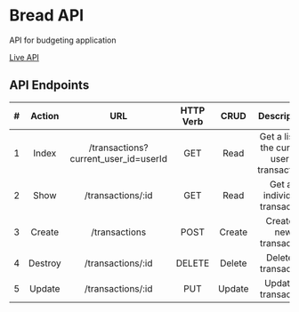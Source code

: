 # Bread API

API for budgeting application


[Live API](https://thawing-woodland-27640.herokuapp.com/)

## API Endpoints
| #      | Action      | URL                                   | HTTP Verb  | CRUD   | Description                                   |
| :----: | :----:      | :----:                                | :----:     | :----: | :----:                                        |
| 1      | Index       | /transactions?current_user_id=userId  | GET        | Read   | Get a list of the current user's transactions |
| 2      | Show        | /transactions/:id                     | GET        | Read   | Get an individual transaction                 |
| 3      | Create      | /transactions                         | POST       | Create | Create a new transaction                      |
| 4      | Destroy     | /transactions/:id                     | DELETE     | Delete | Delete a transaction                          |
| 5      | Update      | /transactions/:id                     | PUT        | Update | Update a transaction                          |
